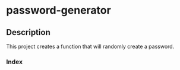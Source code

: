 # password-generator

## Description
This project creates a function that will randomly create a password.

### Index
